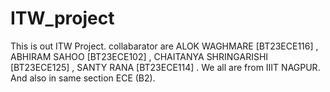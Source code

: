 # ITW_project
This is out ITW Project.
collabarator are ALOK WAGHMARE [BT23ECE116] , ABHIRAM SAHOO [BT23ECE102] , CHAITANYA SHRINGARISHI [BT23ECE125] , SANTY RANA [BT23ECE114] .
We all are from IIIT NAGPUR.
And also in same section ECE (B2).
